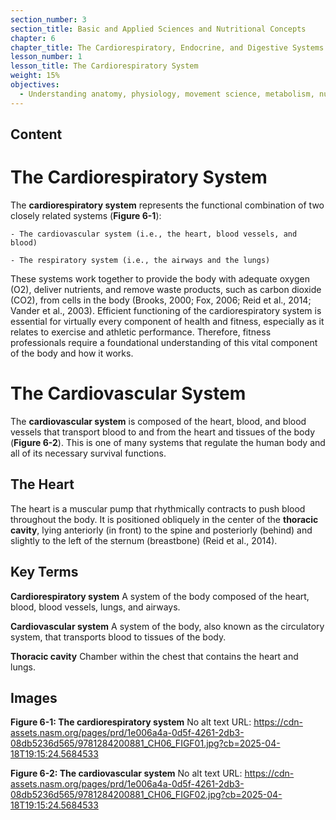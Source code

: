 ```yaml
---
section_number: 3
section_title: Basic and Applied Sciences and Nutritional Concepts
chapter: 6
chapter_title: The Cardiorespiratory, Endocrine, and Digestive Systems
lesson_number: 1
lesson_title: The Cardiorespiratory System
weight: 15%
objectives:
  - Understanding anatomy, physiology, movement science, metabolism, nutrition, and supplementation.
---
```


## Content
# The Cardiorespiratory System

The **cardiorespiratory system** represents the functional combination of two closely related systems (**Figure 6-1**):

	- The cardiovascular system (i.e., the heart, blood vessels, and blood)

	- The respiratory system (i.e., the airways and the lungs)

These systems work together to provide the body with adequate oxygen (O2), deliver nutrients, and remove waste products, such as carbon dioxide (CO2), from cells in the body (Brooks, 2000; Fox, 2006; Reid et al., 2014; Vander et al., 2003). Efficient functioning of the cardiorespiratory system is essential for virtually every component of health and fitness, especially as it relates to exercise and athletic performance. Therefore, fitness professionals require a foundational understanding of this vital component of the body and how it works.

# The Cardiovascular System

The **cardiovascular system** is composed of the heart, blood, and blood vessels that transport blood to and from the heart and tissues of the body (**Figure 6-2**). This is one of many systems that regulate the human body and all of its necessary survival functions.

## The Heart

The heart is a muscular pump that rhythmically contracts to push blood throughout the body. It is positioned obliquely in the center of the **thoracic cavity**, lying anteriorly (in front) to the spine and posteriorly (behind) and slightly to the left of the sternum (breastbone) (Reid et al., 2014).

## Key Terms

**Cardiorespiratory system**
A system of the body composed of the heart, blood, blood vessels, lungs, and airways.

**Cardiovascular system**
A system of the body, also known as the circulatory system, that transports blood to tissues of the body.

**Thoracic cavity**
Chamber within the chest that contains the heart and lungs.

## Images

**Figure 6-1: The cardiorespiratory system**
No alt text
URL: https://cdn-assets.nasm.org/pages/prd/1e006a4a-0d5f-4261-2db3-08db5236d565/9781284200881_CH06_FIGF01.jpg?cb=2025-04-18T19:15:24.5684533

**Figure 6-2: The cardiovascular system**
No alt text
URL: https://cdn-assets.nasm.org/pages/prd/1e006a4a-0d5f-4261-2db3-08db5236d565/9781284200881_CH06_FIGF02.jpg?cb=2025-04-18T19:15:24.5684533